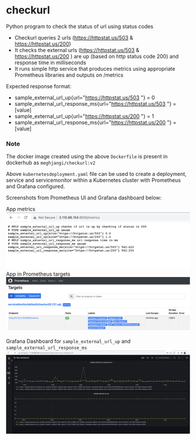 # checkurl
Python program to check the status of url using status codes

- Checkurl queries 2 urls (https://httpstat.us/503 & https://httpstat.us/200)
- It checks the external urls (https://httpstat.us/503 & https://httpstat.us/200 ) are up (based on http status code 200) and response time in milliseconds
- It runs simple http service that produces metrics using appropriate Prometheus libraries and outputs on /metrics

Expected response format:
- sample_external_url_up{url="https://httpstat.us/503 "}  = 0
- sample_external_url_response_ms{url="https://httpstat.us/503 "}  = [value]
- sample_external_url_up{url="https://httpstat.us/200 "}  = 1
- sample_external_url_response_ms{url="https://httpstat.us/200 "}  = [value]

### Note

The docker image created using the above `Dockerfile` is present in dockerhub as `meghjangi/checkurl:v2`

Above `kubernetesdeployment.yaml` file can be used to create a deployment, service and servicemonitor within a Kubernetes cluster with Prometheus and Grafana configured. 

Screenshots from Prometheus UI and Grafana dashboard below:

App metrics
![App metrics](Screenshots/app_metrics_prometheus.png)
App in Prometheus targets
![Prometheus target](Screenshots/Prometheus_target.png)

Grafana Dashboard for `sample_external_url_up` and `sample_external_url_response_ms`
![Grafana Dashboard](Screenshots/Grafana_dashboard.png)
